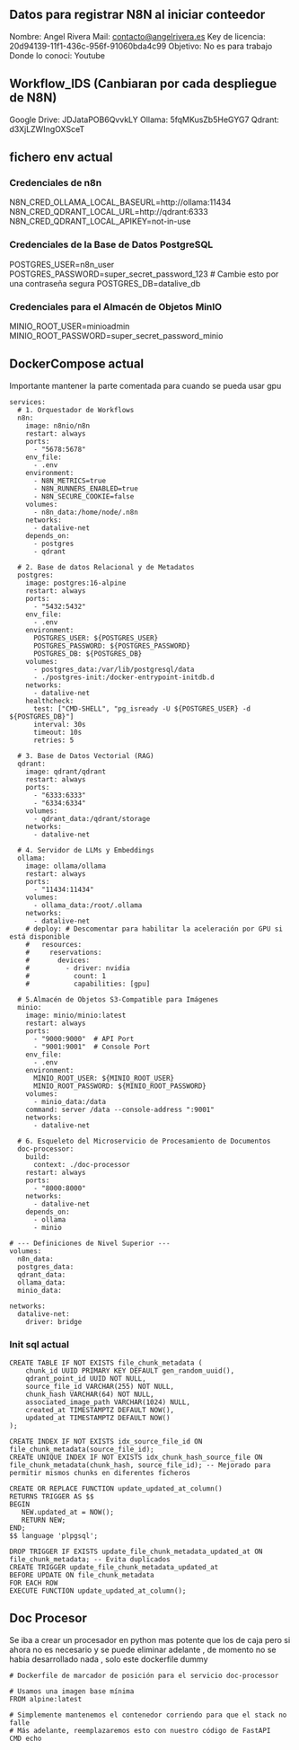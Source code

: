 ## Datos para registrar N8N al iniciar conteedor 
Nombre: Angel Rivera
Mail: contacto@angelrivera.es
Key de licencia: 20d94139-11f1-436c-956f-91060bda4c99
Objetivo: No es para trabajo
Donde lo conoci: Youtube 

## Workflow_IDS (Canbiaran por cada despliegue de N8N)
Google Drive: JDJataPOB6QvvkLY
Ollama: 5fqMKusZb5HeGYG7
Qdrant: d3XjLZWIngOXSceT


## fichero env actual
### Credenciales de n8n
N8N_CRED_OLLAMA_LOCAL_BASEURL=http://ollama:11434
N8N_CRED_QDRANT_LOCAL_URL=http://qdrant:6333
N8N_CRED_QDRANT_LOCAL_APIKEY=not-in-use

### Credenciales de la Base de Datos PostgreSQL
POSTGRES_USER=n8n_user
POSTGRES_PASSWORD=super_secret_password_123 # Cambie esto por una contraseña segura
POSTGRES_DB=datalive_db

### Credenciales para el Almacén de Objetos MinIO
MINIO_ROOT_USER=minioadmin
MINIO_ROOT_PASSWORD=super_secret_password_minio 

## DockerCompose actual 

Importante mantener la parte comentada para cuando se pueda usar gpu 

```
services:
  # 1. Orquestador de Workflows
  n8n:
    image: n8nio/n8n
    restart: always
    ports:
      - "5678:5678"
    env_file:
      - .env
    environment:
      - N8N_METRICS=true
      - N8N_RUNNERS_ENABLED=true
      - N8N_SECURE_COOKIE=false
    volumes:
      - n8n_data:/home/node/.n8n
    networks:
      - datalive-net
    depends_on:
      - postgres
      - qdrant

  # 2. Base de datos Relacional y de Metadatos
  postgres:
    image: postgres:16-alpine
    restart: always
    ports:
      - "5432:5432"
    env_file:
      - .env
    environment:
      POSTGRES_USER: ${POSTGRES_USER}
      POSTGRES_PASSWORD: ${POSTGRES_PASSWORD}
      POSTGRES_DB: ${POSTGRES_DB}
    volumes:
      - postgres_data:/var/lib/postgresql/data
      - ./postgres-init:/docker-entrypoint-initdb.d
    networks:
      - datalive-net
    healthcheck:
      test: ["CMD-SHELL", "pg_isready -U ${POSTGRES_USER} -d ${POSTGRES_DB}"]
      interval: 30s
      timeout: 10s
      retries: 5

  # 3. Base de Datos Vectorial (RAG)
  qdrant:
    image: qdrant/qdrant
    restart: always
    ports:
      - "6333:6333"
      - "6334:6334"
    volumes:
      - qdrant_data:/qdrant/storage
    networks:
      - datalive-net

  # 4. Servidor de LLMs y Embeddings
  ollama:
    image: ollama/ollama
    restart: always
    ports:
      - "11434:11434"
    volumes:
      - ollama_data:/root/.ollama
    networks:
      - datalive-net
    # deploy: # Descomentar para habilitar la aceleración por GPU si está disponible
    #   resources:
    #     reservations:
    #       devices:
    #         - driver: nvidia
    #           count: 1
    #           capabilities: [gpu]

  # 5.Almacén de Objetos S3-Compatible para Imágenes
  minio:
    image: minio/minio:latest
    restart: always
    ports:
      - "9000:9000"  # API Port
      - "9001:9001"  # Console Port
    env_file:
      - .env
    environment:
      MINIO_ROOT_USER: ${MINIO_ROOT_USER}
      MINIO_ROOT_PASSWORD: ${MINIO_ROOT_PASSWORD}
    volumes:
      - minio_data:/data
    command: server /data --console-address ":9001"
    networks:
      - datalive-net
      
  # 6. Esqueleto del Microservicio de Procesamiento de Documentos
  doc-processor:
    build:
      context: ./doc-processor
    restart: always
    ports:
      - "8000:8000"
    networks:
      - datalive-net
    depends_on:
      - ollama
      - minio

# --- Definiciones de Nivel Superior ---
volumes:
  n8n_data:
  postgres_data:
  qdrant_data:
  ollama_data:
  minio_data:

networks:
  datalive-net:
    driver: bridge
```

### Init sql actual 

```
CREATE TABLE IF NOT EXISTS file_chunk_metadata (
    chunk_id UUID PRIMARY KEY DEFAULT gen_random_uuid(),
    qdrant_point_id UUID NOT NULL,
    source_file_id VARCHAR(255) NOT NULL,
    chunk_hash VARCHAR(64) NOT NULL,
    associated_image_path VARCHAR(1024) NULL,
    created_at TIMESTAMPTZ DEFAULT NOW(),
    updated_at TIMESTAMPTZ DEFAULT NOW()
);

CREATE INDEX IF NOT EXISTS idx_source_file_id ON file_chunk_metadata(source_file_id);
CREATE UNIQUE INDEX IF NOT EXISTS idx_chunk_hash_source_file ON file_chunk_metadata(chunk_hash, source_file_id); -- Mejorado para permitir mismos chunks en diferentes ficheros

CREATE OR REPLACE FUNCTION update_updated_at_column()
RETURNS TRIGGER AS $$
BEGIN
   NEW.updated_at = NOW();
   RETURN NEW;
END;
$$ language 'plpgsql';

DROP TRIGGER IF EXISTS update_file_chunk_metadata_updated_at ON file_chunk_metadata; -- Evita duplicados
CREATE TRIGGER update_file_chunk_metadata_updated_at
BEFORE UPDATE ON file_chunk_metadata
FOR EACH ROW
EXECUTE FUNCTION update_updated_at_column();
```


## Doc Procesor 
Se iba a crear un procesador en python mas potente que los de caja pero si ahora no es necesario y se puede eliminar adelante , de momento no se habia desarrollado nada , solo este dockerfile dummy 

```
# Dockerfile de marcador de posición para el servicio doc-processor

# Usamos una imagen base mínima
FROM alpine:latest

# Simplemente mantenemos el contenedor corriendo para que el stack no falle
# Más adelante, reemplazaremos esto con nuestro código de FastAPI
CMD echo 
```